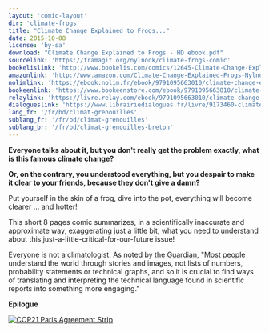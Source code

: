 ```yaml
---
layout: 'comic-layout'
dir: 'climate-frogs'
title: "Climate Change Explained to Frogs..."
date: 2015-10-08
license: 'by-sa'
download: "Climate Change Explained to Frogs - HD ebook.pdf"
sourcelink: 'https://framagit.org/nylnook/climate-frogs-comic'
bookelislink: 'http://www.bookelis.com/comics/12645-Climate-Change-Explained-to-Frogs.html'
amazonlink: 'http://www.amazon.com/Climate-Change-Explained-Frogs-Nylnook-ebook/dp/B01BLKWZR8/'
nolimlink: 'https://ebook.nolim.fr/ebook/9791095663010/climate-change-explained-to-frogs-nylnook'
bookeenlink: 'https://www.bookeenstore.com/ebook/9791095663010/climate-change-explained-to-frogs-nylnook'
relaylink: 'https://livre.relay.com/ebook/9791095663010/climate-change-explained-to-frogs-nylnook'
dialogueslink: 'https://www.librairiedialogues.fr/livre/9173460-climate-change-explained-to-frogs-nylnook-nylnook'
lang_fr: '/fr/bd/climat-grenouilles'
sublang_fr: '/fr/bd/climat-grenouilles'
sublang_br: '/fr/bd/climat-grenouilles-breton'
---
```


**Everyone talks about it, but you don't really get the problem exactly, what is this famous climate change?**

**Or, on the contrary, you understood everything, but you despair to make it clear to your friends, because they don't give a damn?**

Put yourself in the skin of a frog, dive into the pot, everything will become clearer ... and hotter!

This short 8 pages comic summarizes, in a scientifically inaccurate and approximate way, exaggerating just a little bit, what you need to understand about this just-a-little-critical-for-our-future issue!

Everyone is not a climatologist. As noted by [the Guardian](http://www.theguardian.com/sustainable-business/2015/jul/06/12-tools-for-communicating-climate-change-more-effectively), "Most people understand the world through stories and images, not lists of numbers, probability statements or technical graphs, and so it is crucial to find ways of translating and interpreting the technical language found in scientific reports into something more engaging."

**Epilogue**

[![COP21 Paris Agreement Strip](/img/blog/strip-agreement-cop21-paris-web.jpg)](/img/blog/strip-agreement-cop21-paris-web.jpg)
